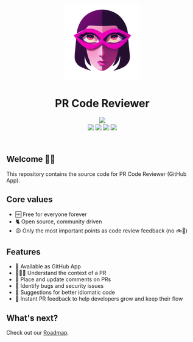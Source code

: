 <p align="center">
  <img height=200px src="media/pr-code-reviewer-logo-transparent.png">
  <h1 align="center">PR Code Reviewer</h1>
<p>

<p align="center">
  <a href="https://discord.gg/Txt4992tan">
    <img src="https://img.shields.io/badge/Discord-5865F2?style=for-the-badge&logo=discord&logoColor=white">
  </a><br />
  <img src="https://img.shields.io/github/license/webbertakken/reviewer.svg" />
  <img src="https://img.shields.io/codecov/c/github/webbertakken/reviewer.svg" />  
  <img src="https://img.shields.io/github/last-commit/webbertakken/reviewer.svg" />
  <img src="https://img.shields.io/github/stars/webbertakken/reviewer.svg" />
<p>

<br />

## Welcome 👋🏻

This repository contains the source code for PR Code Reviewer (GitHub App).

## Core values

- 🆓 Free for everyone forever
- 🐈 Open source, community driven
- 😉 Only the most important points as code review feedback (no 🚲🏡)

## Features

- 📱 Available as GitHub App
- 🧑🏻‍💻 Understand the context of a PR
- 💬 Place and update comments on PRs
- 🐛 Identify bugs and security issues
- 🚀 Suggestions for better idiomatic code
- 🎉 Instant PR feedback to help developers grow and keep their flow

## What's next?

Check out our [Roadmap](https://github.com/users/webbertakken/projects/1/views/1).
